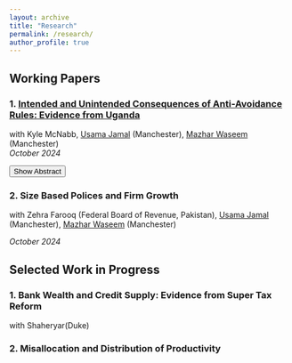 ```yaml
---
layout: archive
title: "Research"
permalink: /research/
author_profile: true
---
```


## **Working Papers**

### 1. [Intended and Unintended Consequences of Anti-Avoidance Rules: Evidence from Uganda](/files/URA_ProfitShifting_October2024.pdf)  
with Kyle McNabb, [Usama Jamal](https://sites.google.com/view/usamajamal) (Manchester), [Mazhar Waseem](http://www.mazharwaseem.com) (Manchester)  
*October 2024*

<!-- Abstract Button -->
<button onclick="toggleAbstract()">Show Abstract</button>

<!-- Abstract Content (Initially Hidden) -->
<div id="abstract" style="display: none; margin-top: 10px;">
    <p><strong>Abstract:</strong> Aggressive profit shifting by MNEs is a growing concern for domestic resource mobilization in developing economies. This paper evaluates the revenue
and welfare consequences of a flagship anti-avoidance rule that has been implemented in more than 45 countries to prevent profit shifting by MNEs through the debt channel. Our focus is Uganda, a representative developing country which implemented the rule in 2018. Exploiting admin data comprising the universe of corporate tax returns, we find that the rule does not significantly increase profits reported by MNEs in Uganda or tax remitted by them in Uganda. As an unintended consequence, however, the implementation of the rule leads to a contraction in real economic activity, reducing the turnover, employment, and trade of treated MNEs. We highlight the limited targeting efficiency of the rule, questioning its overall effects on welfare.</p>
</div>

<script>
function toggleAbstract() {
    const abstractDiv = document.getElementById('abstract');
    if (abstractDiv.style.display === 'none') {
        abstractDiv.style.display = 'block';
    } else {
        abstractDiv.style.display = 'none';
    }
}
</script>


### 2. **Size Based Polices and Firm Growth**  
with Zehra Farooq (Federal Board of Revenue, Pakistan), [Usama Jamal](https://sites.google.com/view/usamajamal) (Manchester), [Mazhar Waseem](http://www.mazharwaseem.com) (Manchester) 

*October 2024*

## **Selected Work in Progress**
### 1. **Bank Wealth and Credit Supply: Evidence from Super Tax Reform** 
with Shaheryar(Duke)
### 2. **Misallocation and Distribution of Productivity**


